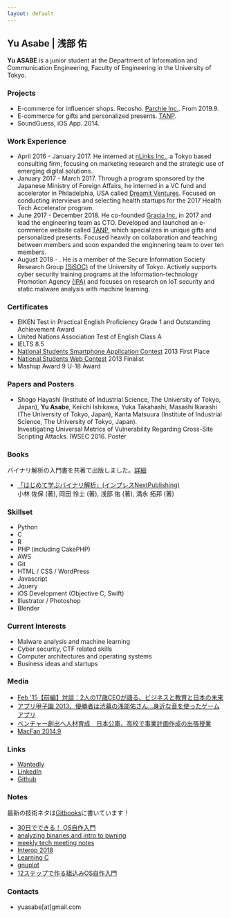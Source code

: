 ```yaml
---
layout: default
---
```


  
## Yu Asabe | 浅部 佑

**Yu ASABE** is a junior student at the Department of Information and Communication Engineering, Faculty of Engineering in the University of Tokyo. 

### Projects
- E-commerce for influencer shops. Recosho. [Parchie Inc.](https://parchie.jp]). From 2019.9.
- E-commerce for gifts and personalized presents. [TANP](https://tanp.jp).
- SoundGuess, iOS App. 2014.

### Work Experience
- April 2016 - January 2017. He interned at [nLinks Inc.](https://nlinks.co.jp/), a Tokyo based consulting firm, focusing on marketing research and the strategic use of emerging digital solutions.
- January 2017 - March 2017. Through a program sponsored by the Japanese Ministry of Foreign Affairs, he interned in a VC fund and accelerator in Philadelphia, USA called [Dreamit Ventures](https://www.dreamit.com/). Focused on conducting interviews and selecting health startups for the 2017 Health Tech Accelerator program.
- June 2017 - December 2018. He co-founded [Gracia Inc.](https://gra-cia.co.jp/index) in 2017 and lead the engineering team as CTO. Developed and launched an e-commerce website called [TANP](https://tanp.jp), which specializes in unique gifts and personalized presents. Focused heavily on collaboration and teaching between members and soon expanded the enginnering team to over ten members.
- August 2018 - . He is a member of the Secure Information Society Research Group [(SiSOC)](http://sisoc-tokyo.iii.u-tokyo.ac.jp/) of the University of Tokyo. Actively supports cyber security training programs at the Information-technology Promotion Agency [(IPA)](https://www.ipa.go.jp/index.html) and focuses on research on IoT security and static malware analysis with machine learning.


### Certificates

- EIKEN Test in Practical English Proficiency Grade 1 and Outstanding Achievement Award
- United Nations Association Test of English Class A
- IELTS 8.5
- [National Students Smartphone Application Contest](https://www.applikoshien.jp/) 2013 First Place
- [National Students Web Contest](http://webcon.japias.jp/) 2013 Finalist
- Mashup Award 9 U-18 Award

### Papers and Posters

- Shogo Hayashi (Institute of Industrial Science, The University of Tokyo, Japan), **Yu Asabe**, Keiichi Ishikawa, Yuka Takahashi, Masashi Ikarashi (The University of Tokyo, Japan), Kanta Matsuura (Institute of Industrial Science, The University of Tokyo, Japan).  
Investigating Universal Metrics of Vulnerability Regarding Cross-Site Scripting Attacks. IWSEC 2016. Poster

### Books

バイナリ解析の入門書を共著で出版しました。[詳細](https://yuasabe.gitbook.io/notes/binary-book)

- [「はじめて学ぶバイナリ解析」(インプレスNextPublishing) ](https://www.amazon.co.jp/gp/product/B084R85269/ref=as_li_tf_tl?ie=UTF8&camp=247&creative=1211&creativeASIN=B084R85269&linkCode=as2&tag=impressrd-1-22)  
小林 佐保 (著), 岡田 怜士 (著), 浅部 佑 (著), 満永 拓邦 (著)

### Skillset
- Python
- C
- R
- PHP (including CakePHP)
- AWS
- Git
- HTML / CSS / WordPress
- Javascript
- Jquery
- iOS Development (Objective C, Swift)
- Illustrator / Photoshop
- Blender

### Current Interests

- Malware analysis and machine learning
- Cyber security, CTF related skills
- Computer architectures and operating systems
- Business ideas and startups

### Media

- [Feb '15【前編】対談：2人の17歳CEOが語る、ビジネスと教育と日本の未来](https://www.recruit.co.jp/meet_recruit/2015/02/og5-1.html)
- [アプリ甲子園 2013、優勝者は渋幕の浅部佑さん…身近な音を使ったゲームアプリ](https://resemom.jp/article/2013/10/01/15397.html)
- [ベンチャー創出へ人材育成　日本公庫、高校で事業計画作成の出張授業](https://www.sankeibiz.jp/business/news/160921/bsl1609210500003-n2.htm)
- [MacFan 2014.9](https://books.google.co.jp/books?id=vGYRBAAAQBAJ&pg=PA113&lpg=PA113&dq=%E6%B5%85%E9%83%A8+%E4%BD%91&source=bl&ots=wYTFuW07Ip&sig=ACfU3U0BgtxlR50Mehbla5IUZzEEjhfIbQ&hl=en&sa=X&ved=2ahUKEwj2iKv7n77hAhVfx4sBHSVhC7EQ6AEwDXoECAgQAQ#v=onepage&q=%E6%B5%85%E9%83%A8%20%E4%BD%91&f=false)

### Links
- [Wantedly](https://www.wantedly.com/users/17848644)
- [LinkedIn](https://www.linkedin.com/in/yu-asabe-a125a111b)
- [Github](https://github.com/yuasabe)

### Notes

最新の技術ネタは[Gitbooks](https://yuasabe.gitbook.io/notes)に書いています！

- [30日でできる！ OS自作入門](https://yuasabe.gitbook.io/notes/my-os)
- [analyzing binaries and intro to pwning](/pwn01.html)
- [weekly tech meeting notes](/weekly_tech_meeting.html)
- [Interop 2018](/interop2018.html)
- [Learning C](/c_lang.html)
- [gnuplot](/gnuplot.html)
- [12ステップで作る組込みOS自作入門](/12step.html)

### Contacts  
- yuasabe[at]gmail.com

<!-- https://guides.github.com/features/mastering-markdown/ -->
